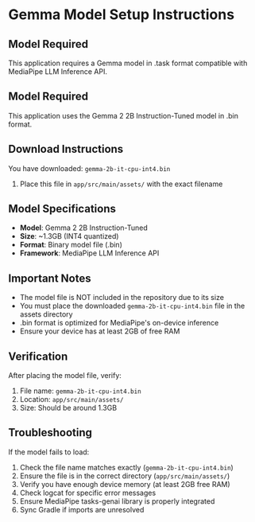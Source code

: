 # Gemma Model Setup Instructions

## Model Required
This application requires a Gemma model in .task format compatible with MediaPipe LLM Inference API.

## Model Required
This application uses the Gemma 2 2B Instruction-Tuned model in .bin format.

## Download Instructions

You have downloaded: `gemma-2b-it-cpu-int4.bin`
1. Place this file in `app/src/main/assets/` with the exact filename

## Model Specifications
- **Model**: Gemma 2 2B Instruction-Tuned
- **Size**: ~1.3GB (INT4 quantized)
- **Format**: Binary model file (.bin)
- **Framework**: MediaPipe LLM Inference API

## Important Notes
- The model file is NOT included in the repository due to its size
- You must place the downloaded `gemma-2b-it-cpu-int4.bin` file in the assets directory
- .bin format is optimized for MediaPipe's on-device inference
- Ensure your device has at least 2GB of free RAM

## Verification
After placing the model file, verify:
1. File name: `gemma-2b-it-cpu-int4.bin`
2. Location: `app/src/main/assets/`
3. Size: Should be around 1.3GB

## Troubleshooting
If the model fails to load:
1. Check the file name matches exactly (`gemma-2b-it-cpu-int4.bin`)
2. Ensure the file is in the correct directory (`app/src/main/assets/`)
3. Verify you have enough device memory (at least 2GB free RAM)
4. Check logcat for specific error messages
5. Ensure MediaPipe tasks-genai library is properly integrated
6. Sync Gradle if imports are unresolved